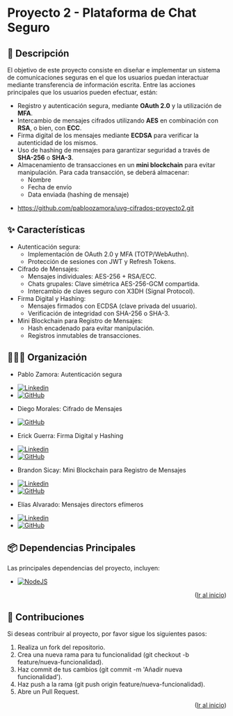 <!--
PROJECT NAME
-->

# Proyecto 2 - Plataforma de Chat Seguro
<a id="readme-top"></a>

<!--
PROJECT DESCRIPTION
-->
## 📜 Descripción

El objetivo de este proyecto consiste en diseñar e implementar un sistema de comunicaciones seguras en el que los usuarios puedan interactuar mediante transferencia de información escrita. Entre las acciones principales que los usuarios pueden efectuar, están:

- Registro y autenticación segura, mediante **OAuth 2.0** y la utilización de **MFA**.
- Intercambio de mensajes cifrados utilizando **AES** en combinación con **RSA**, o bien, con **ECC**.
- Firma digital de los mensajes mediante **ECDSA** para verificar la autenticidad de los mismos.
- Uso de hashing de mensajes para garantizar seguridad a través de **SHA-256** o **SHA-3**.
- Almacenamiento de transacciones en un **mini blockchain** para evitar manipulación. Para cada transacción, se deberá almacenar:
    - Nombre
    - Fecha de envío
    - Data enviada (hashing de mensaje)

* https://github.com/pabloozamora/uvg-cifrados-proyecto2.git

## ✨ Características
- Autenticación segura:
    - Implementación de OAuth 2.0 y MFA (TOTP/WebAuthn).
    - Protección de sesiones con JWT y Refresh Tokens.
- Cifrado de Mensajes:
    - Mensajes individuales: AES-256 + RSA/ECC.
    - Chats grupales: Clave simétrica AES-256-GCM compartida.
    - Intercambio de claves seguro con X3DH (Signal Protocol).
- Firma Digital y Hashing:
    - Mensajes firmados con ECDSA (clave privada del usuario).
    - Verificación de integridad con SHA-256 o SHA-3.
- Mini Blockchain para Registro de Mensajes:
    - Hash encadenado para evitar manipulación.
    - Registros inmutables de transacciones.

## 👨🏻‍💻 Organización
- Pablo Zamora: Autenticación segura
* [![Linkedin][Linkedin]][Linkedin-pablo]
* [![GitHub][GitHub]][GitHub-pablo]
- Diego Morales: Cifrado de Mensajes
<!-- * [![Linkedin][Linkedin]][Linkedin-diego] -->
* [![GitHub][GitHub]][GitHub-diego]
- Erick Guerra: Firma Digital y Hashing
* [![Linkedin][Linkedin]][Linkedin-erick]
* [![GitHub][GitHub]][GitHub-erick]
- Brandon Sicay: Mini Blockchain para Registro de Mensajes
* [![Linkedin][Linkedin]][Linkedin-brandon]
* [![GitHub][GitHub]][GitHub-brandon]
- Elías Alvarado: Mensajes directors efímeros
* [![Linkedin][Linkedin]][Linkedin-elias]
* [![GitHub][GitHub]][GitHub-elias]

## 📦 Dependencias Principales

Las principales dependencias del proyecto, incluyen:
* [![NodeJS][NodeJS]][NodeJS-url]

<p align="right">(<a href="#readme-top">Ir al inicio</a>)</p>

## 👥 Contribuciones
Si deseas contribuir al proyecto, por favor sigue los siguientes pasos:
1. Realiza un fork del repositorio.
2.	Crea una nueva rama para tu funcionalidad (git checkout -b feature/nueva-funcionalidad).
3.	Haz commit de tus cambios (git commit -m 'Añadir nueva funcionalidad').
4.	Haz push a la rama (git push origin feature/nueva-funcionalidad).
5.	Abre un Pull Request.

<p align="right">(<a href="#readme-top">Ir al inicio</a>)</p>



<!-- MARKDOWN LINKS & IMAGES -->
[NodeJS]: https://img.shields.io/badge/node.js-339933?style=flat&logo=Node.js&logoColor=white
[NodeJS-url]: https://nodejs.org/es
[Linkedin]: https://img.shields.io/badge/-LinkedIn-black.svg?style=for-the-badge&logo=linkedin&colorB=555
[GitHub]: https://img.shields.io/badge/github-%23121011.svg?style=for-the-badge&logo=github&logoColor=white

<!-- DEVELOPERS'S CONTACT -->
[Linkedin-pablo]: https://www.linkedin.com/in/pablo-zamora02/
[Github-pablo]: https://github.com/pabloozamora
<!-- [Linkedin-diego]: https://www.linkedin.com/in/erick-guerra-02a80b204/ -->
[Github-diego]: https://github.com/Aq202
[Linkedin-erick]: https://www.linkedin.com/in/erick-guerra-02a80b204/
[Github-erick]: https://github.com/erickguerra22
[Linkedin-brandon]: https://www.linkedin.com/in/brandon-ronaldo-sicay-cumes-8a6542205/
[Github-brandon]: https://github.com/bsicay
[Linkedin-elias]: https://www.linkedin.com/in/ealvaradorax/
[Github-elias]: https://github.com/eliasalvarado